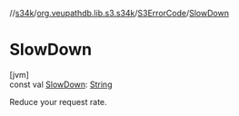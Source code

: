 //[s34k](../../../index.md)/[org.veupathdb.lib.s3.s34k](../index.md)/[S3ErrorCode](index.md)/[SlowDown](-slow-down.md)

# SlowDown

[jvm]\
const val [SlowDown](-slow-down.md): [String](https://kotlinlang.org/api/latest/jvm/stdlib/kotlin/-string/index.html)

Reduce your request rate.
